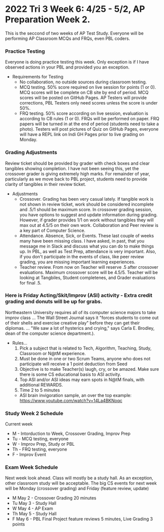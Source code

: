 # 2022 Tri 3 Week 6: 4/25 - 5/2, AP Preparation Week 2.
This is the seccond of two weeks of AP Test Study. Everyone will be performing AP Classroom MCQs and FRQs, even PBL coders.
### Practice Testing
Everyone is doing practice testing this week.  Only exception is if I have observed actions in your PBL and provided you an exception.

* Requirements for Testing
    * No collaboration, no outside sources during classroom testing.
    * MCQ testing.  50% score required on live session for points (1 or 0).  MCQ scores will be complete on CB site by end of period.  MCQ scores will be posted on GitHub Pages.  AP Testers will provide corrections, PBL Testers only need scores unless the score is under 50%.
    * FRQ testing.  50% score according on live session, evaluation is according to CB rules (1 or 0).  FRQs will be performed on paper.  FRQ papers will be turned in at the end of period (students need to take a photo).  Testers will post pictures of Quiz on GitHub Pages, everyone will have a REPL link on Indi GH Pages prior to live grading on Monday.


### Grading Adjustments
Review ticket should be provided by grader with check boxes and clear tangibles showing completion. I have not been seeing this, yet the crossover grader is giving extremely high marks.  For remainder of year, particularly as we move back to PBL project, students need to provide clarity of tangibles in their review ticket.

* Adjustments
    * Crossover.  Grading has been very casual lately. If tangible work is not shown in review ticket, work should be considered incomplete and .5/1 should be maximum score.  In crossover grading session, you have options to suggest and update information during grading.  However, if grader provides 1/1 on work without tangibles they will max out at 4.5/5 on their own work.  Collaboration and Peer review is a key part of Computer Science.
    * Attendance.  Absence, Sick, or Events.  These last couple of weeks many have been missing class.  I have asked, in past, that you message me in Slack and discuss what you can do to make things up.  In PBL, as well as Test Prep, attendance is very important.  Also, if you don't participate in the events of class, like peer review grading, you are missing important learning experiences.
    * Teacher review.  From now on Teacher will reserve .5 after crossover evaluations.  Maximum crossover score will be 4.5/5.  Teacher will be looking at Tangbiles, Student completenes, and Grader evaluations for final .5.


### Here is Friday Acting/Skit/Improv (ASI) activity - Extra credit grading and donuts will be up for grabs.
Northeastern University requires all of its computer science majors to take improv class ... The Wall Street Journal says it "forces students to come out of their shells and exercise creative play" before they can get their diplomas. ... "We saw a lot of hysterics and crying," says Carla E. Brodley, dean of the computer science department.).  

* Rules...
    1. Pick a subject that is related to Tech, Algorithm, Teaching, Study, Classroom or N@tM experience.
    2. Must be done in one or two Scrum Teams, anyone who does not participate will receive a 1 point deduction from Seed
    3. Objective is to make Teacher(s) laugh, cry, or be amazed. Make sure there is some CS educational basis to ASI activity.
    4. Top ASI and/or ASI ideas may earn spots in N@tM finals, with additional REWARDS.
    5. Time 2 to 5 minutes
    * ASI brain invigoration sample, an over the top example: https://www.youtube.com/watch?v=14La4BKNoqc


### Study Week 2 Schedule
Current week

* M - Intorduction to Week, Crossover Grading, Improv Prep
* Tu - MCQ testing, everyone
* W - Improv Prep, Study or PBL
* Th - FRQ testing, everyone
* F - Improv Event


### Exam Week Schedule
Next week look ahead.  Class will mostly be a study hall.  As an exception, other classroom study will be acceptable. The big CS events for next week will be Monday (crossover grading) and Friday (feature review, update)

* M May 2 - Crossover Grading 20 minutes
* Tu May 3 - Study Hall
* W May 4 - AP Exam
* Th May 5 - Study Hall
* F May 6 - PBL Final Project feature reviews 5 minutes, Live Grading 3 points
